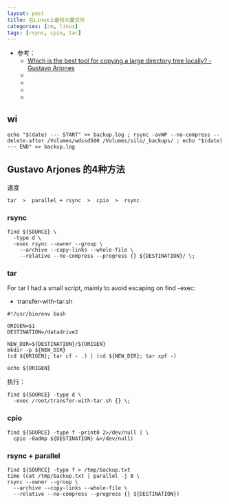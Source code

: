 ```yaml
---
layout: post
title: 在Linux上备份大量文件
categories: [cm, linux]
tags: [rsync, cpio, tar]
---
```


* 参考： 
  * [Which is the best tool for copying a large directory tree locally? - Gustavo Arjones](https://arjon.es/2017/which-is-the-best-tool-for-copying-a-large-directory-tree-locally/)
  * []()
  * []()
  * []()
  * []()


## wi

~~~
echo "$(date) --- START" >> backup.log ; rsync -avWP --no-compress --delete-after /Volumes/wdssd500 /Volumes/silo/_backups/ ; echo "$(date) --- END" >> backup.log
~~~




## Gustavo Arjones 的4种方法

速度

~~~
tar  >  parallel + rsync  >  cpio  >  rsync
~~~

### rsync

~~~
find ${SOURCE} \
  -type d \
  -exec rsync --owner --group \
    --archive --copy-links --whole-file \
    --relative --no-compress --progress {} ${DESTINATION}/ \;
~~~



### tar

For tar I had a small script, mainly to avoid escaping on find -exec:

* transfer-with-tar.sh

~~~
#!/usr/bin/env bash

ORIGEN=$1
DESTINATION=/datadrive2

NEW_DIR=${DESTINATION}/${ORIGEN}
mkdir -p ${NEW_DIR}
(cd ${ORIGEN}; tar cf - .) | (cd ${NEW_DIR}; tar xpf -)

echo ${ORIGEN}
~~~

执行：

~~~
find ${SOURCE} -type d \
  -exec /root/transfer-with-tar.sh {} \;
~~~


### cpio

~~~
find ${SOURCE} -type f -print0 2>/dev/null | \
  cpio -0admp ${DESTINATION} &>/dev/null)
~~~


### rsync + parallel

~~~
find ${SOURCE} -type f > /tmp/backup.txt
time (cat /tmp/backup.txt | parallel -j 8 \
rsync --owner --group \
  --archive --copy-links --whole-file \
  --relative --no-compress --progress {} ${DESTINATION})
~~~





